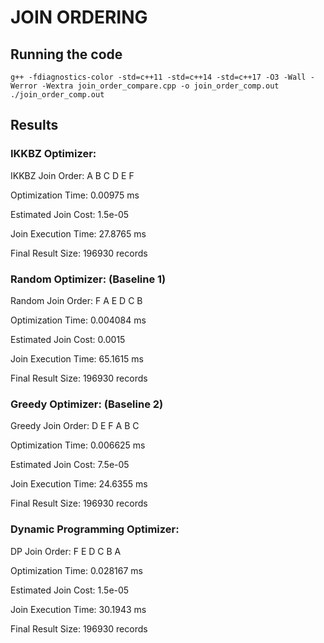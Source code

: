 # JOIN ORDERING
## Running the code
```
g++ -fdiagnostics-color -std=c++11 -std=c++14 -std=c++17 -O3 -Wall -Werror -Wextra join_order_compare.cpp -o join_order_comp.out
./join_order_comp.out
```
## Results
### IKKBZ Optimizer:

IKKBZ Join Order: A B C D E F 

Optimization Time: 0.00975 ms

Estimated Join Cost: 1.5e-05

Join Execution Time: 27.8765 ms

Final Result Size: 196930 records

### Random Optimizer: (Baseline 1)

Random Join Order: F A E D C B 

Optimization Time: 0.004084 ms

Estimated Join Cost: 0.0015

Join Execution Time: 65.1615 ms

Final Result Size: 196930 records

### Greedy Optimizer: (Baseline 2)

Greedy Join Order: D E F A B C 

Optimization Time: 0.006625 ms

Estimated Join Cost: 7.5e-05

Join Execution Time: 24.6355 ms

Final Result Size: 196930 records

### Dynamic Programming Optimizer:

DP Join Order: F E D C B A 

Optimization Time: 0.028167 ms

Estimated Join Cost: 1.5e-05

Join Execution Time: 30.1943 ms

Final Result Size: 196930 records